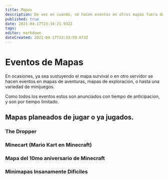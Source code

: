 ```yaml
---
title: Mapas
description: De vez en cuando, se hacen eventos en otros mapas fuera del servidor.
published: true
date: 2021-04-17T23:34:21.932Z
tags: 
editor: markdown
dateCreated: 2021-04-17T23:33:59.673Z
---
```


# Eventos de Mapas

En ocasiones, ya sea sustuyendo el mapa survival o en otro servidor se hacen eventos en mapas de aventuras, mapas de exploración, o hasta una variedad de minijuegos.

Como todos los eventos estos son anunciados con tiempo de anticipacion, y son por tiempo limitado.

## Mapas planeados de jugar o ya jugados.

### The Dropper

### Minecart (Mario Kart en Minecraft)

### Mapa del 10mo aniversario de Minecraft

### Minimapas Insanamente Dificiles 